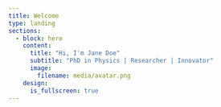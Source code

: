 ```yaml
---
title: Welcome
type: landing
sections:
  - block: hero
    content:
      title: "Hi, I'm Jane Doe"
      subtitle: "PhD in Physics | Researcher | Innovator"
      image:
        filename: media/avatar.png
    design:
      is_fullscreen: true
---
```


